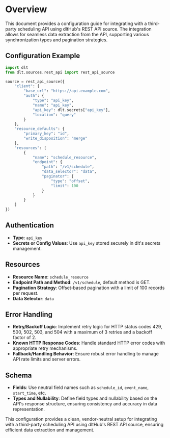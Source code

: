 # Overview

This document provides a configuration guide for integrating with a third-party scheduling API using dltHub's REST API source. The integration allows for seamless data extraction from the API, supporting various synchronization types and pagination strategies.

## Configuration Example

```python
import dlt
from dlt.sources.rest_api import rest_api_source

source = rest_api_source({
    "client": {
        "base_url": "https://api.example.com",
        "auth": {
            "type": "api_key",
            "name": "api_key",
            "api_key": dlt.secrets["api_key"],
            "location": "query"
        }
    },
    "resource_defaults": {
        "primary_key": "id",
        "write_disposition": "merge"
    },
    "resources": [
        {
            "name": "schedule_resource",
            "endpoint": {
                "path": "/v1/schedule",
                "data_selector": "data",
                "paginator": {
                    "type": "offset",
                    "limit": 100
                }
            }
        }
    ]
})
```

## Authentication

- **Type**: `api_key`
- **Secrets or Config Values**: Use `api_key` stored securely in dlt's secrets management.

## Resources

- **Resource Name**: `schedule_resource`
- **Endpoint Path and Method**: `/v1/schedule`, default method is GET.
- **Pagination Strategy**: Offset-based pagination with a limit of 100 records per request.
- **Data Selector**: `data`

## Error Handling

- **Retry/Backoff Logic**: Implement retry logic for HTTP status codes 429, 500, 502, 503, and 504 with a maximum of 3 retries and a backoff factor of 2.
- **Known HTTP Response Codes**: Handle standard HTTP error codes with appropriate retry mechanisms.
- **Fallback/Handling Behavior**: Ensure robust error handling to manage API rate limits and server errors.

## Schema

- **Fields**: Use neutral field names such as `schedule_id`, `event_name`, `start_time`, etc.
- **Types and Nullability**: Define field types and nullability based on the API's response structure, ensuring consistency and accuracy in data representation.

This configuration provides a clean, vendor-neutral setup for integrating with a third-party scheduling API using dltHub's REST API source, ensuring efficient data extraction and management.